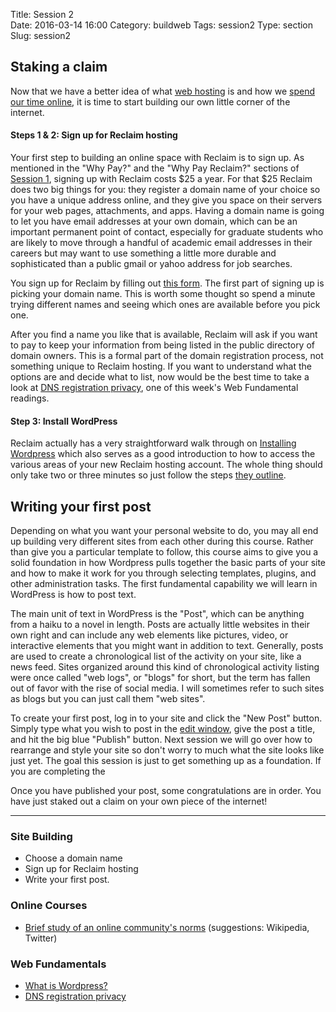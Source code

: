 Title: Session 2          
Date: 2016-03-14 16:00
Category: buildweb
Tags: session2
Type: section
Slug: session2

## Staking a claim

Now that we have a better idea of what [web hosting](./webparts.html) is and how we [spend our time online](./websurvey.html), it is time to start building our own little corner of the internet. 

#### Steps 1 &amp; 2: Sign up for Reclaim hosting

Your first step to building an online space with Reclaim is to sign up. As mentioned in the "Why Pay?" and the "Why Pay Reclaim?" sections of [Session 1](./session1.html), signing up with Reclaim costs $25 a year. For that $25 Reclaim does two big things for you: they register a domain name of your choice so you have a unique address online, and they give you space on their servers for your web pages, attachments, and apps. Having a domain name is going to let you have email addresses at your own domain, which can be an important permanent point of contact, especially for graduate students who are likely to move through a handful of academic email addresses in their careers but may want to use something a little more durable and sophisticated than a public gmail or yahoo address for job searches.  

You sign up for Reclaim by filling out [this form](https://portal.reclaimhosting.com/cart.php?a=add&amp;pid=2). The first part of signing up is picking your domain name. This is worth some thought so spend a minute trying different names and seeing which ones are available before you pick one.  

After you find a name you like that is available, Reclaim will ask if you want to pay to keep your information from being listed in the public directory of domain owners. This is a formal part of the domain registration process, not something unique to Reclaim hosting. If you want to understand what the options are and decide what to list, now would be the best time to take a look at [DNS registration privacy](./privatedns.html), one of this week's Web Fundamental readings. 

#### Step 3: Install WordPress

Reclaim actually has a very straightforward walk through on [Installing Wordpress](http://docs.reclaimhosting.com/getting-started/installing-wordpress) which also serves as a good introduction to how to access the various areas of your new Reclaim hosting account. The whole thing should only take two or three minutes so just follow the steps [they outline](http://docs.reclaimhosting.com/getting-started/installing-wordpress).

## Writing your first post

Depending on what you want your personal website to do, you may all end up building very different sites from each other during this course. Rather than give you a particular template to follow, this course aims to give you a solid foundation in how Wordpress pulls together the basic parts of your site and how to make it work for you through selecting templates, plugins, and other administration tasks. The first fundamental capability we will learn in WordPress is how to post text. 

The main unit of text in WordPress is the "Post", which can be anything from a haiku to a novel in length. Posts are actually little websites in their own right and can include any web elements like pictures, video, or interactive elements that you might want in addition to text. Generally, posts are used to create a chronological list of the activity on your site, like a news feed. Sites organized around this kind of chronological activity listing were once called "web logs", or "blogs" for short, but the term has fallen out of favor with the rise of social media. I will sometimes refer to such sites as blogs but you can just call them "web sites". 

To create your first post, log in to your site and click the "New Post" button. Simply type what you wish to post in the [edit window](https://codex.wordpress.org/File:write1.png), give the post a title, and hit the big blue "Publish" button. Next session we will go over how to rearrange and style your site so don't worry to much what the site looks like just yet. The goal this session is just to get something up as a foundation. If you are completing the 

Once you have published your post, some congratulations are in order. You have just staked out a claim on your own piece of the internet!

----

### Site Building

* Choose a domain name
* Sign up for Reclaim hosting
* Write your first post.

### Online Courses

* [Brief study of an online community's norms](./ethnographyonline.html) (suggestions: Wikipedia, Twitter)

### Web Fundamentals

* [What is Wordpress?](./whatwordpress.html)
* [DNS registration privacy](./privatedns.html)
